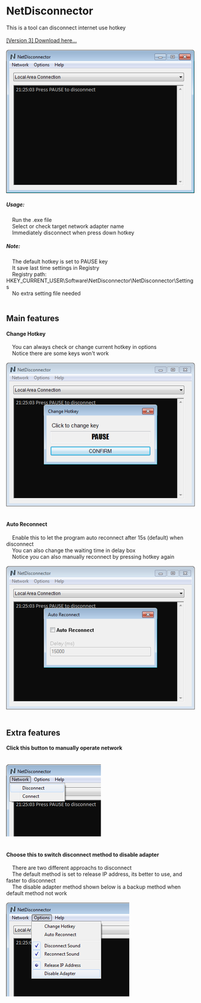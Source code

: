 # NetDisconnector
This is a tool can disconnect internet use hotkey<br>
<br>
[[Version 3] Download here...](https://github.com/Barracuda10/NetDisconnector/releases/download/1.2/NetDisconnector.exe)<br>
<br>
![img](https://raw.githubusercontent.com/Barracuda10/others/master/NetDisconnector/netdisconnector_main.png?token=AHWAOFFFNR4TIK4XGH3ESJK6EESXA)<br>
##### Usage:
&nbsp;&nbsp;&nbsp;&nbsp;Run the .exe file<br>
&nbsp;&nbsp;&nbsp;&nbsp;Select or check target network adapter name<br>
&nbsp;&nbsp;&nbsp;&nbsp;Immediately disconnect when press down hotkey<br>
##### Note:
&nbsp;&nbsp;&nbsp;&nbsp;The default hotkey is set to PAUSE key<br>
&nbsp;&nbsp;&nbsp;&nbsp;It save last time settings in Registry<br>
&nbsp;&nbsp;&nbsp;&nbsp;Registry path: HKEY_CURRENT_USER\Software\NetDisconnector\NetDisconnector\Settings<br>
&nbsp;&nbsp;&nbsp;&nbsp;No extra setting file needed<br>
<br>
## Main features
#### Change Hotkey<br>
&nbsp;&nbsp;&nbsp;&nbsp;You can always check or change current hotkey in options<br>
&nbsp;&nbsp;&nbsp;&nbsp;Notice there are some keys won't work<br>
<br>
![img](https://raw.githubusercontent.com/Barracuda10/others/master/NetDisconnector/netdisconnector_feature_1.png)<br>
<br>
#### Auto Reconnect<br>
&nbsp;&nbsp;&nbsp;&nbsp;Enable this to let the program auto reconnect after 15s (default) when disconnect<br>
&nbsp;&nbsp;&nbsp;&nbsp;You can also change the waiting time in delay box<br>
&nbsp;&nbsp;&nbsp;&nbsp;Notice you can also manually reconnect by pressing hotkey again<br>
<br>
![img](https://raw.githubusercontent.com/Barracuda10/others/master/NetDisconnector/netdisconnector_feature_2.png)<br>
<br>
## Extra features
#### Click this button to manually operate network<br><br>
![img](https://raw.githubusercontent.com/Barracuda10/others/master/NetDisconnector/netdisconnector_manul.png)<br>
<br>
#### Choose this to switch disconnect method to disable adapter<br>
&nbsp;&nbsp;&nbsp;&nbsp;There are two different approachs to disconnect<br>
&nbsp;&nbsp;&nbsp;&nbsp;The default method is set to release IP address, its better to use, and faster to disconnect<br>
&nbsp;&nbsp;&nbsp;&nbsp;The disable adapter method shown below is a backup method when default method not work<br>
<br>
![img](https://raw.githubusercontent.com/Barracuda10/others/master/NetDisconnector/netdisconnector_method.png)<br>
